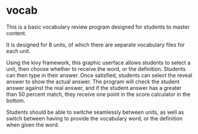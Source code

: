 # vocab

This is a basic vocabulary review program designed for students to master content.  

It is designed for 8 units, of which there are separate vocabulary files for each unit.

Using the kivy framework, this graphic userface allows students to select a unit, then choose whether to receive the word, or the definition.  Students can 
then type in their answer.  Once satisfied, students can select the reveal answer to show the actual answer.  The program will check the student answer against
the real answer, and if the student answer has a greater than 50 percent match, they receive one point in the score calculator in the bottom.

Students should be able to switche seamlessly between units, as well as switch between having to provide the vocabulary word, or the definition when given the word.
